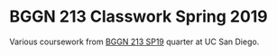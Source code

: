 # BGGN 213 Classwork Spring 2019

Various coursework from [BGGN 213 SP19](https://bioboot.github.io/bggn213_S19) quarter
at UC San Diego.
